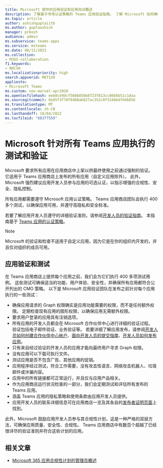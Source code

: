 ```yaml
---
title: Microsoft 提供的应用验证和应用测试概述
description: 了解基于市场认证策略的 Teams 应用验证指南。 了解 Microsoft 如何确保 Teams 应用遵守隐私和安全的高标准。
ms.topic: article
author: ashishguptaiitb
ms.author: guptaashish
manager: prkosh
audience: admin
ms.subservice: teams-apps
ms.service: msteams
ms.date: 08/11/2022
ms.collection:
- M365-collaboration
f1.keywords:
- NOCSH
ms.localizationpriority: high
search.appverid: MET150
appliesto:
- Microsoft Teams
ms.custom: seo-marvel-apr2020
ms.openlocfilehash: eeb0c49dcf560b858b8723f813cc86b6b51c1daa
ms.sourcegitcommit: 6e85f3f70f8488ab827ac352c0f324b6dfd4b856
ms.translationtype: MT
ms.contentlocale: zh-CN
ms.lasthandoff: 10/04/2022
ms.locfileid: "68377550"
---
```

# <a name="testing-and-validation-done-by-microsoft-for-all-teams-apps"></a>Microsoft 针对所有 Teams 应用执行的测试和验证

Microsoft 要求所有应用在应用商店中上架以供最终使用之前通过强制的验证。 它适用于 Teams 应用商店上发布的所有应用（自定义应用除外）。 此外，Microsoft 强烈建议应用开发人员参与应用的可选认证，以指示增强的合规性、安全、隐私控制。

所有应用都需要遵守 Microsoft 应用认证策略。 Teams 应用商店团队会执行 400 多个测试，以确保应用可用，并遵守高隐私和安全标准。

若要了解应用开发人员遵守的详细验证准则，请参阅[开发人员的验证指南](/microsoftteams/platform/concepts/deploy-and-publish/appsource/prepare/teams-store-validation-guidelines)。 本指南基于 [Teams 应用的认证策略](/legal/marketplace/certification-policies#1140-teams)。

> [!NOTE]
> Microsoft 的验证和检查不适用于自定义应用，因为它是在你的组织内开发的，并且仅对组织的成员可用。

## <a name="app-validation-and-testing"></a>应用验证和测试

在 Teams 应用商店上提供每个应用之前，我们会为它们执行 400 多项测试用例。 这些测试可确保适当的功能、用户体验、安全性，并确保所有应用都符合公开列出的 CMO 策略。 以下是 Microsoft 应用验证团队在发布之前针对每个应用执行的一些测试：

* 确保应用请求的 Graph 权限确实是应用功能需要的权限，而不是任何额外权限。 定期检查现有应用的图形权限，以确保应用无需额外权限。
* 要求用户登录的应用具有注销选项。
* 所有应用的开发人员都会在 Microsoft 合作伙伴中心进行详细的验证过程。 验证包括电子邮件验证、业务验证等。 若要详细了解应用发布，请参阅[开发人员如何创建合作伙伴中心帐户](/microsoftteams/platform/concepts/deploy-and-publish/appsource/prepare/create-partner-center-dev-account)、[面向开发人员的提交指南](/office/dev/store/add-in-submission-guide)、[开发人员如何发布应用](https://aka.ms/PublishToTeamsStore)。
* 只有来自经过验证的开发人员的应用才能向最终用户寻求 Graph 权限。
* 没有应用可以下载可执行文件。
* 测试应用是否不包含广告、其他应用的促销。
* 应用程序经过测试，符合工作需要，没有攻击性语言、网络攻击机器人、垃圾邮件或诈骗内容。
* 应用中的所有链接都可正常运行，并且仅与应用产品相关。
* 作为应用商店运行状况检查的一部分，我们会定期测试和评估所有发布的 Teams 应用。
* 涵盖 Teams 应用的隐私策略和使用条款由应用开发人员提供。
* 应用开发人员的联系详细信息可在应用商店一览及其各自的[发布者证明页面](/microsoft-365-app-certification/teams/teams-apps)上找到。

此外，Microsoft 鼓励应用开发人员参与其合规性计划，这是一种严格的双层方法，可确保应用质量、安全性、合规性。 Teams 应用商店中有数百个超越了已经很详尽的验证准则并符合这些计划的应用。

## <a name="related-article"></a>相关文章

* [Microsoft 365 应用合规性计划的管理员概述](overview-of-app-certification.md)
